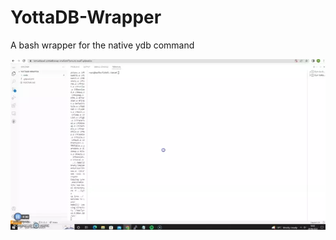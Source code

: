 # YottaDB-Wrapper

A bash wrapper for the native ydb command

![Alt text](yottadb-wrapper.webp?raw=true "Gitpod View")

